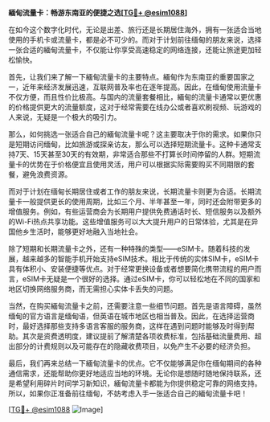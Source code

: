 **緬甸流量卡：畅游东南亚的便捷之选[[TG💪+ @esim1088](https://t.me/s/esim1088)]**

在如今这个数字化时代，无论是出差、旅行还是长期居住海外，拥有一张适合当地使用的手机卡或流量卡，都是必不可少的。而对于计划前往缅甸的朋友来说，选择一张合适的緬甸流量卡，不仅能让你享受高速稳定的网络连接，还能让旅途更加轻松愉快。

首先，让我们来了解一下緬甸流量卡的主要特点。緬甸作为东南亚的重要国家之一，近年来经济发展迅速，互联网普及率也在逐年提高。因此，在缅甸使用流量卡不仅方便，而且性价比极高。与国内的流量套餐相比，緬甸的流量卡通常以更优惠的价格提供更大的流量额度，这对于经常需要在线办公或者喜欢刷视频、玩游戏的人来说，无疑是一个极大的吸引力。

那么，如何挑选一张适合自己的緬甸流量卡呢？这主要取决于你的需求。如果你只是短期访问缅甸，比如旅游或探亲访友，那么可以选择短期流量卡。这种卡通常支持7天、15天甚至30天的有效期，非常适合那些不打算长时间停留的人群。短期流量卡的优势在于价格便宜且使用灵活，用户可以根据实际需要购买不同期限的套餐，避免浪费资源。

而对于计划在缅甸长期居住或者工作的朋友来说，长期流量卡则更为合适。长期流量卡一般提供更长的使用周期，比如三个月、半年甚至一年，同时还会附带更多的增值服务。例如，有些运营商会为长期用户提供免费通话时长、短信服务以及额外的Wi-Fi热点共享功能。这些增值服务可以大大提升用户的日常体验，尤其是在异国他乡生活时，能够更好地融入当地社会。

除了短期和长期流量卡之外，还有一种特殊的类型——eSIM卡。随着科技的发展，越来越多的智能手机开始支持eSIM技术。相比于传统的实体SIM卡，eSIM卡具有体积小、安装便捷等优点。对于经常更换设备或者想要简化携带流程的用户而言，eSIM卡无疑是一个很好的选择。通过eSIM卡，你可以轻松地在不同的国家和地区切换网络服务商，而无需担心实体卡丢失的问题。

当然，在购买緬甸流量卡之前，还需要注意一些细节问题。首先是语言障碍，虽然缅甸的官方语言是缅甸语，但英语在城市地区也相当普及。因此，在选择运营商时，最好选择那些支持多语言客服的服务商，这样在遇到问题时能够及时得到帮助。其次是资费透明度，建议提前了解清楚各项收费标准，包括基础流量费用、超出部分的计费规则以及可能存在的隐藏收费项目，以免产生不必要的经济负担。

最后，我们再来总结一下緬甸流量卡的优点。它不仅能够满足你在缅甸期间的各种通信需求，还能帮助你更好地适应当地的环境。无论你是想随时随地保持联系，还是希望利用碎片时间学习新知识，緬甸流量卡都能为你提供稳定可靠的网络支持。所以，如果你正准备前往缅甸，不妨考虑入手一张适合自己的緬甸流量卡吧！

[[TG💪+ @esim1088](https://t.me/s/esim1088) ![Image](https://i.postimg.cc/4NQfJmqS/Snipaste-2025-05-13-00-14-12.png)]